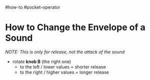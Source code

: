#how-to #pocket-operator 

# How to Change the Envelope of a Sound
*NOTE: This is only for release, not the attack of the sound*

- rotate **knob B** (the right one)
  - to the left / lower values = shorter release
  - to the right / higher values = longer release